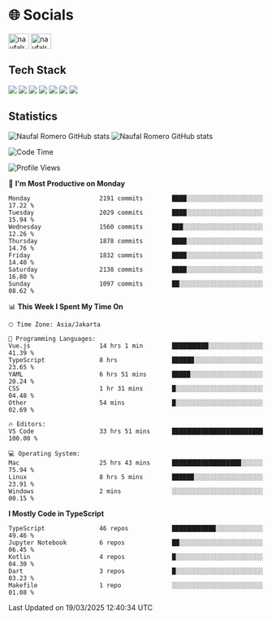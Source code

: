<h1 align="">🌐 Socials</h1>
<p align="left">
<a href="https://linkedin.com/in/naufal-romero-putra-pratama-9ab816177/" target="blank"><img align="center" src="https://raw.githubusercontent.com/rahuldkjain/github-profile-readme-generator/master/src/images/icons/Social/linked-in-alt.svg" alt="naufalromero" height="30" width="40" /></a>
<a href="https://instagram.com/naufalromero" target="blank"><img align="center" src="https://raw.githubusercontent.com/rahuldkjain/github-profile-readme-generator/master/src/images/icons/Social/instagram.svg" alt="naufalromero" height="30" width="40" /></a>
</p>


<h2 align="">Tech Stack</h2>
<div align="">
  <img src="https://img.shields.io/badge/next.js-000000?style=for-the-badge&logo=nextdotjs&logoColor=white"/>
 <img src="https://img.shields.io/badge/typescript-%23007ACC.svg?style=for-the-badge&logo=typescript&logoColor=white"/>
 <img src="https://img.shields.io/badge/react-%2320232a.svg?style=for-the-badge&logo=react&logoColor=%2361DAFB"/>
 <img src="https://img.shields.io/badge/tailwindcss-%2338B2AC.svg?style=for-the-badge&logo=tailwind-css&logoColor=white"/>
 <img src="https://img.shields.io/badge/Prisma-3982CE?style=for-the-badge&logo=Prisma&logoColor=white"/>
 <img src="https://img.shields.io/badge/javascript-%23323330.svg?style=for-the-badge&logo=javascript&logoColor=%23F7DF1E"/>
 <img src="https://img.shields.io/badge/java-%23ED8B00.svg?style=for-the-badge&logo=openjdk&logoColor=white"/>
</div>


<h2 align="">Statistics</h2>
<div align="">
<img src="https://github-readme-stats-xi-nine-74.vercel.app/api?username=romves&show_icons=true&theme=tokyonight&include_all_commits=true&count_private=true" alt="Naufal Romero GitHub stats"/>
<img src="https://github-readme-stats-xi-nine-74.vercel.app/api/top-langs/?username=romves&theme=tokyonight&hide_border=false&include_all_commits=true&count_private=true&layout=compact" alt="Naufal Romero GitHub stats"/>
</div>

<!--START_SECTION:waka-->
![Code Time](http://img.shields.io/badge/Code%20Time-2%2C185%20hrs%2052%20mins-blue)

![Profile Views](http://img.shields.io/badge/Profile%20Views-1-blue)

📅 **I'm Most Productive on Monday** 

```text
Monday                   2191 commits        ████░░░░░░░░░░░░░░░░░░░░░   17.22 % 
Tuesday                  2029 commits        ████░░░░░░░░░░░░░░░░░░░░░   15.94 % 
Wednesday                1560 commits        ███░░░░░░░░░░░░░░░░░░░░░░   12.26 % 
Thursday                 1878 commits        ████░░░░░░░░░░░░░░░░░░░░░   14.76 % 
Friday                   1832 commits        ████░░░░░░░░░░░░░░░░░░░░░   14.40 % 
Saturday                 2138 commits        ████░░░░░░░░░░░░░░░░░░░░░   16.80 % 
Sunday                   1097 commits        ██░░░░░░░░░░░░░░░░░░░░░░░   08.62 % 
```


📊 **This Week I Spent My Time On** 

```text
🕑︎ Time Zone: Asia/Jakarta

💬 Programming Languages: 
Vue.js                   14 hrs 1 min        ██████████░░░░░░░░░░░░░░░   41.39 % 
TypeScript               8 hrs               ██████░░░░░░░░░░░░░░░░░░░   23.65 % 
YAML                     6 hrs 51 mins       █████░░░░░░░░░░░░░░░░░░░░   20.24 % 
CSS                      1 hr 31 mins        █░░░░░░░░░░░░░░░░░░░░░░░░   04.48 % 
Other                    54 mins             █░░░░░░░░░░░░░░░░░░░░░░░░   02.69 % 

🔥 Editors: 
VS Code                  33 hrs 51 mins      █████████████████████████   100.00 % 

💻 Operating System: 
Mac                      25 hrs 43 mins      ███████████████████░░░░░░   75.94 % 
Linux                    8 hrs 5 mins        ██████░░░░░░░░░░░░░░░░░░░   23.91 % 
Windows                  2 mins              ░░░░░░░░░░░░░░░░░░░░░░░░░   00.15 % 
```

**I Mostly Code in TypeScript** 

```text
TypeScript               46 repos            ████████████░░░░░░░░░░░░░   49.46 % 
Jupyter Notebook         6 repos             ██░░░░░░░░░░░░░░░░░░░░░░░   06.45 % 
Kotlin                   4 repos             █░░░░░░░░░░░░░░░░░░░░░░░░   04.30 % 
Dart                     3 repos             █░░░░░░░░░░░░░░░░░░░░░░░░   03.23 % 
Makefile                 1 repo              ░░░░░░░░░░░░░░░░░░░░░░░░░   01.08 % 
```




 Last Updated on 19/03/2025 12:40:34 UTC
<!--END_SECTION:waka-->
